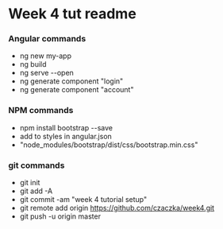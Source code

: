 # Week 4 tut readme

### Angular commands

- ng new my-app
- ng build
- ng serve --open
- ng generate component "login"
- ng generate component "account"

### NPM commands

- npm install bootstrap --save
- add to styles in angular.json
- "node_modules/bootstrap/dist/css/bootstrap.min.css"

### git commands

- git init
- git add -A
- git commit -am "week 4 tutorial setup"
- git remote add origin https://github.com/czaczka/week4.git
- git push -u origin master